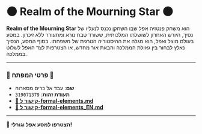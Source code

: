 # 🌑 Realm of the Mourning Star 🌑

**Realm of the Mourning Star** הוא משחק פנטזיה אפל שבו השחקן נכנס לנעליו של נסיך, היורש האחרון לשושלתו המלכותית, ששורד טבח נורא ומתעורר ללא זיכרון. במסע בעולם מוצל ואפל, הוא מגלה את ההיסטוריה הטרגית של משפחתו. בסוף המסע, הנסיך נאלץ לבחור בין גאולת הממלכה והבאת אור מחדש, או הצטרפות לצד האפל לשלוט בממלכה.

---

### 🔹 פרטי המפתח 🔹
- **שם**: עבד אל כרים מסארוה
- **תעודת זהות**: `319071379`
- [**📄 קישור ל-formal-elements.md**](https://github.com/MassarwaGames/realm-of-the-mourning-star/blob/main/formal-elements.md)
- [**📄 קישור ל-formal-elements_EN.md**](https://github.com/MassarwaGames/realm-of-the-mourning-star/blob/main/formal-elements_EN.md)


---

🌌 **הצטרפו למסע אפל וגורלי!**
